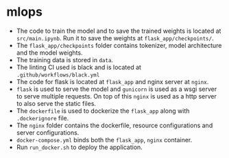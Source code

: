 # mlops

- The code to train the model and to save the trained weights is located at `src/main.ipynb`. Run it to save the weights at `flask_app/checkpoints/`. 
- The `flask_app/checkpoints` folder contains tokenizer, model architecture and the model weights.
- The training data is stored in `data`.
- The linting CI used is black and is located at `.github/workflows/black.yml`
- The code for flask is located at `flask_app` and nginx server at `nginx`.
- `flask` is used to serve the model and `gunicorn` is used as a wsgi server to serve multiple requests. On top of this `nginx` is used as a http server to also serve the static files.
- The `dockerfile` is used to dockerize the `flask_app` along with `.dockerignore` file.
- The `nginx` folder contains the dockerfile, resource configurations and server configurations.
- `docker-compose.yml` binds both the `flask_app`, `nginx` container.
- Run `run_docker.sh` to deploy the application.
